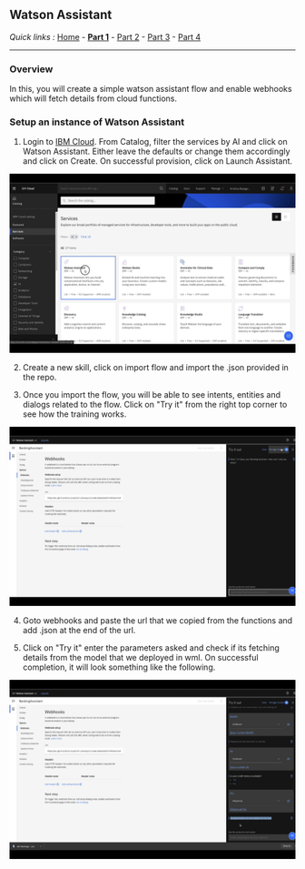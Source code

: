 ## Watson Assistant

*Quick links :*
[Home](/README.md) - [**Part 1**](https://github.com/krishnac7/Smart-FAQ-Assistant/tree/master/wml) - [Part 2](https://github.com/krishnac7/Smart-FAQ-Assistant/tree/master/discovery) - [Part 3](https://github.com/krishnac7/Smart-FAQ-Assistant/tree/master/functions) - [Part 4](https://github.com/krishnac7/Smart-FAQ-Assistant/tree/master/Assistant)
***


### Overview

In this, you will create a simple watson assistant flow and enable webhooks which will fetch details from cloud functions.

### Setup an instance of Watson Assistant

1. Login to [IBM Cloud](https://cloud.ibm.com/login). From Catalog, filter the services by AI and click on Watson Assistant. Either leave the defaults or change them accordingly and click on Create. On successful provision, click on Launch Assistant.

![](../Media/imga/img-01.png)

2. Create a new skill, click on import flow and import the .json provided in the repo.

3. Once you import the flow, you will be able to see intents, entities and dialogs related to the flow. Click on "Try it" from the right top corner to see how the training works.

![](../Media/imga/img-02.png)

4. Goto webhooks and paste the url that we copied from the functions and add .json at the end of the url.

5. Click on "Try it" enter the parameters asked and check if its fetching details from the model that we deployed in wml. On successful completion, it will look something like the following.

![](../Media/imga/img-03.png)

